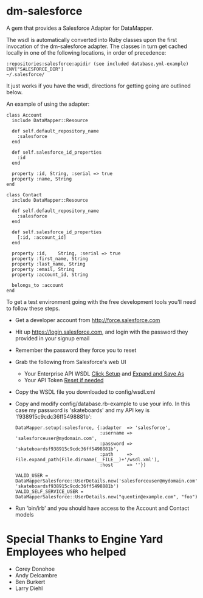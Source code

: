 dm-salesforce
=============

A gem that provides a Salesforce Adapter for DataMapper.

The wsdl is automatically converted into Ruby classes upon the first
invocation of the dm-salesforce adapter.  The classes in turn get
cached locally in one of the following locations, in order of
precedence:

    :repositories:salesforce:apidir (see included database.yml-example)
    ENV["SALESFORCE_DIR"]
    ~/.salesforce/

It just works if you have the wsdl, directions for getting going are
outlined below.

An example of using the adapter:

    class Account
      include DataMapper::Resource

      def self.default_repository_name
        :salesforce
      end

      def self.salesforce_id_properties
        :id
      end

      property :id, String, :serial => true
      property :name, String
    end

    class Contact
      include DataMapper::Resource

      def self.default_repository_name
        :salesforce
      end

      def self.salesforce_id_properties
        [:id, :account_id]
      end

      property :id,    String, :serial => true
      property :first_name, String
      property :last_name, String
      property :email, String
      property :account_id, String

      belongs_to :account
    end


To get a test environment going with the free development tools you'll need to follow these steps.


* Get a developer account from http://force.salesforce.com
* Hit up https://login.salesforce.com, and login with the password they provided in your signup email
* Remember the password they force you to reset
* Grab the following from Salesforce's web UI
    *  Your Enterprise API WSDL [Click Setup][setup] and [Expand and Save As][getwsdl]
    *  Your API Token [Reset if needed][gettoken]
* Copy the WSDL file you downloaded to config/wsdl.xml
*   Copy and modify config/database.rb-example to use your info.  In this case my password is 'skateboards' and my API key is 'f938915c9cdc36ff5498881b':

        DataMapper.setup(:salesforce, {:adapter  => 'salesforce',
                                       :username => 'salesforceuser@mydomain.com',
                                       :password => 'skateboardsf938915c9cdc36ff5498881b',
                                       :path     => File.expand_path(File.dirname(__FILE__)+'/wsdl.xml'),
                                       :host     => ''})

        VALID_USER = DataMapperSalesforce::UserDetails.new('salesforceuser@mydomain.com', 'skateboardsf938915c9cdc36ff5498881b')
        VALID_SELF_SERVICE_USER = DataMapperSalesforce::UserDetails.new("quentin@example.com", "foo")
* Run 'bin/irb' and you should have access to the Account and Contact models

Special Thanks to Engine Yard Employees who helped
==================================================
* Corey Donohoe
* Andy Delcambre
* Ben Burkert
* Larry Diehl

[setup]: http://img.skitch.com/20090204-gaxdfxbi1emfita5dax48ids4m.jpg "Click on Setup"
[getwsdl]: http://img.skitch.com/20090204-nhurnuxwf5g3ufnjk2xkfjc5n4.jpg "Expand and Save"
[gettoken]: http://img.skitch.com/20090204-mnt182ce7bc4seecqbrjjxjbef.jpg "You can reset your token here"

